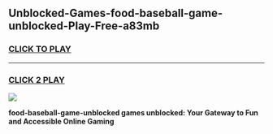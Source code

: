 
## Unblocked-Games-food-baseball-game-unblocked-Play-Free-a83mb
<h3>
<a href="https://premium76.site?title=food-baseball-game-unblocked&ref=24M">CLICK TO PLAY</a></h3>
<hr>

<h3>
<a href="https://premium76.site?title=food-baseball-game-unblocked&ref=24M">CLICK 2 PLAY</a>
  
</h3>

<a href="https://premium76.site?title=food-baseball-game-unblocked&ref=24M"><img src="https://clearcache.store/games.png"></a>


**food-baseball-game-unblocked games unblocked: Your Gateway to Fun and Accessible Online Gaming**
